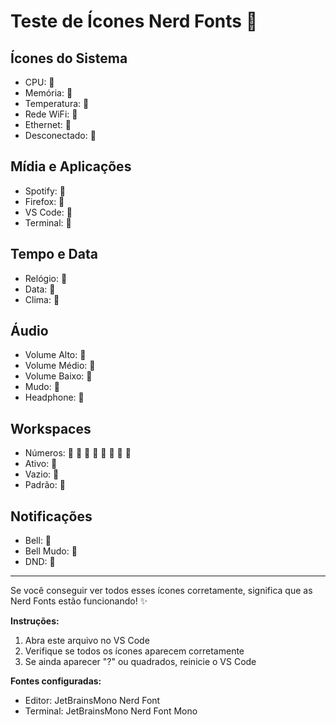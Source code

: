 # Teste de Ícones Nerd Fonts 🎨

## Ícones do Sistema

- CPU: 󰍛
- Memória: 󰘚  
- Temperatura: 󰔏
- Rede WiFi: 󰤨
- Ethernet: 󰈀
- Desconectado: 󰤯

## Mídia e Aplicações

- Spotify: 󰝚
- Firefox: 󰈹
- VS Code: 󰨞
- Terminal: 󰆍

## Tempo e Data

- Relógio: 󰥔
- Data: 󰃭
- Clima: 󰖕

## Áudio

- Volume Alto: 󰕾
- Volume Médio: 󰖀
- Volume Baixo: 󰕿
- Mudo: 󰝟
- Headphone: 󰋋

## Workspaces

- Números: 󰲠 󰲢 󰲤 󰲦 󰲨 󰲪 󰲬 󰲮
- Ativo: 󰮯
- Vazio: 󰧵
- Padrão: 󰊠

## Notificações

- Bell: 󰂚
- Bell Mudo: 󰂜
- DND: 󰂛

---

Se você conseguir ver todos esses ícones corretamente, significa que as Nerd Fonts estão funcionando! ✨

**Instruções:**

1. Abra este arquivo no VS Code
2. Verifique se todos os ícones aparecem corretamente
3. Se ainda aparecer "?" ou quadrados, reinicie o VS Code

**Fontes configuradas:**

- Editor: JetBrainsMono Nerd Font
- Terminal: JetBrainsMono Nerd Font Mono
